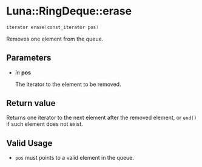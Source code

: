 # Luna::RingDeque::erase

```c++
iterator erase(const_iterator pos)
```

Removes one element from the queue. 



## Parameters
* *in* **pos**

    The iterator to the element to be removed. 

## Return value
Returns one iterator to the next element after the removed element, or `end()` if such element does not exist. 

## Valid Usage
* `pos` must points to a valid element in the queue. 

